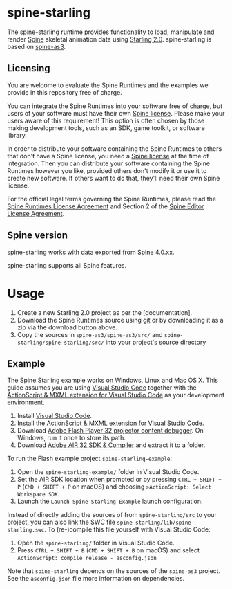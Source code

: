 # spine-starling

The spine-starling runtime provides functionality to load, manipulate and render [Spine](http://esotericsoftware.com) skeletal animation data using [Starling 2.0](http://gamua.com/starling/). spine-starling is based on [spine-as3](../spine-as3).

## Licensing

You are welcome to evaluate the Spine Runtimes and the examples we provide in this repository free of charge.

You can integrate the Spine Runtimes into your software free of charge, but users of your software must have their own [Spine license](https://esotericsoftware.com/spine-purchase). Please make your users aware of this requirement! This option is often chosen by those making development tools, such as an SDK, game toolkit, or software library.

In order to distribute your software containing the Spine Runtimes to others that don't have a Spine license, you need a [Spine license](https://esotericsoftware.com/spine-purchase) at the time of integration. Then you can distribute your software containing the Spine Runtimes however you like, provided others don't modify it or use it to create new software. If others want to do that, they'll need their own Spine license.

For the official legal terms governing the Spine Runtimes, please read the [Spine Runtimes License Agreement](http://esotericsoftware.com/spine-runtimes-license) and Section 2 of the [Spine Editor License Agreement](http://esotericsoftware.com/spine-editor-license#s2).

## Spine version

spine-starling works with data exported from Spine 4.0.xx.

spine-starling supports all Spine features.

# Usage
1. Create a new Starling 2.0 project as per the [documentation].
2. Download the Spine Runtimes source using [git](https://help.github.com/articles/set-up-git) or by downloading it as a zip via the download button above.
3. Copy the sources in `spine-as3/spine-as3/src/` and `spine-starling/spine-starling/src/` into your project's source directory

## Example
The Spine Starling example works on Windows, Linux and Mac OS X. This guide assumes you are using [Visual Studio Code](https://code.visualstudio.com/) together with the [ActionScript & MXML extension for Visual Studio Code](https://github.com/BowlerHatLLC/vscode-as3mxml/wiki) as your development environment.

1. Install [Visual Studio Code](https://code.visualstudio.com/).
2. Install the [ActionScript & MXML extension for Visual Studio Code](https://github.com/BowlerHatLLC/vscode-as3mxml/wiki).
3. Download [Adobe Flash Player 32 projector content debugger](https://www.adobe.com/support/flashplayer/debug_downloads.html#fp15). On Windows, run it once to store its path.
4. Download [Adobe AIR 32 SDK & Compiler](https://helpx.adobe.com/air/kb/archived-air-sdk-version.html) and extract it to a folder.

To run the Flash example project `spine-starling-example`:

1. Open the `spine-starling-example/` folder in Visual Studio Code.
2. Set the AIR SDK location when prompted or by pressing `CTRL + SHIFT + P` (`CMD + SHIFT + P` on macOS) and choosing `>ActionScript: Select Workspace SDK`.
3. Launch the `Launch Spine Starling Example` launch configuration.

Instead of directly adding the sources of from `spine-starling/src` to your project, you can also link the SWC file `spine-starling/lib/spine-starling.swc`. To (re-)compile this file yourself with Visual Studio Code:

1. Open the `spine-starling/` folder in Visual Studio Code.
2. Press `CTRL + SHIFT + B` (`CMD + SHIFT + B` on macOS) and select `ActionScript: compile release - asconfig.json`

Note that `spine-starling` depends on the sources of the `spine-as3` project. See the `asconfig.json` file more information on dependencies.